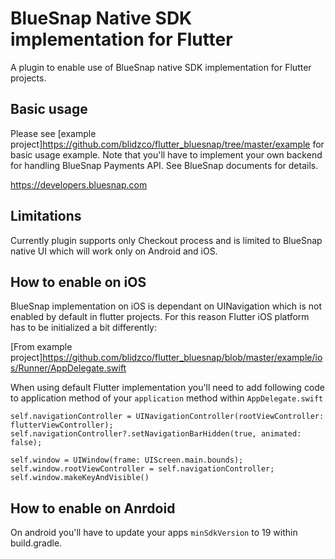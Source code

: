# BlueSnap Native SDK implementation for Flutter

A plugin to enable use of BlueSnap native SDK implementation for Flutter projects.

## Basic usage

Please see [example project]https://github.com/blidzco/flutter_bluesnap/tree/master/example for basic usage example. Note that you'll have to implement your
own backend for handling BlueSnap Payments API. See BlueSnap documents for details.

https://developers.bluesnap.com

## Limitations

Currently plugin supports only Checkout process and is limited to BlueSnap native UI which will work only on Android and iOS.

## How to enable on iOS

BlueSnap implementation on iOS is dependant on UINavigation which is not enabled by default in flutter projects. For this reason Flutter iOS platform has to
be initialized a bit differently:

[From example project]https://github.com/blidzco/flutter_bluesnap/blob/master/example/ios/Runner/AppDelegate.swift

When using default Flutter implementation you'll need to add following code to application method of your `application` method within `AppDelegate.swift`

```
self.navigationController = UINavigationController(rootViewController: flutterViewController);
self.navigationController?.setNavigationBarHidden(true, animated: false);

self.window = UIWindow(frame: UIScreen.main.bounds);
self.window.rootViewController = self.navigationController;
self.window.makeKeyAndVisible()
```

## How to enable on Anrdoid

On android you'll have to update your apps `minSdkVersion` to 19 within build.gradle.